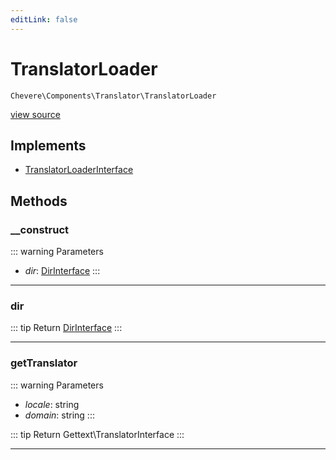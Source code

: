 ```yaml
---
editLink: false
---
```


# TranslatorLoader

`Chevere\Components\Translator\TranslatorLoader`

[view source](https://github.com/chevere/chevere/blob/master/src/Chevere/Components/Translator/TranslatorLoader.php)

## Implements

- [TranslatorLoaderInterface](../../Interfaces/Translator/TranslatorLoaderInterface.md)

## Methods

### __construct

::: warning Parameters
- *dir*: [DirInterface](../../Interfaces/Filesystem/DirInterface.md)
:::

---

### dir

::: tip Return
[DirInterface](../../Interfaces/Filesystem/DirInterface.md)
:::

---

### getTranslator

::: warning Parameters
- *locale*: string
- *domain*: string
:::

::: tip Return
Gettext\TranslatorInterface
:::

---
